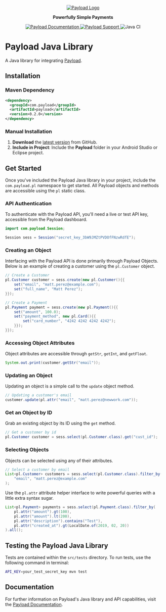 <p align="center">
  <a href="https://payload.com">
    <img src="https://payload.com/images/horizontal-logo.svg" alt="Payload Logo"/>
  </a>
</p>

<p align="center">
  <strong>Powerfully Simple Payments</strong>
</p>

<p align="center">
  <a href="https://docs.payload.com/">
    <img src="https://img.shields.io/badge/Payload-Documentation-blue?style=plastic&logo=https%3A%2F%2Fpayload.com%2Fimages%2Fhorizontal-logo.svg&logoColor=%230000FF&logoSize=auto" alt="Payload Documentation"/>
  </a>
  <a href="mailto:contact@payload.com">
    <img src="https://img.shields.io/badge/Payload-Support-blue?style=plastic" alt="Payload Support"/>
  </a>
  <img src="https://github.com/payload-code/payload-java/actions/workflows/test-workflow.yml/badge.svg" alt="Java CI"/>
</p>

# Payload Java Library

A Java library for integrating [Payload](https://payload.com).

## Installation

### Maven Dependency

```xml
<dependency>
  <groupId>com.payload</groupId>
  <artifactId>payload</artifactId>
  <version>0.2.0</version>
</dependency>
```

### Manual Installation

1. **Download** the [latest version](https://github.com/payload-code/payload-java/archive/master.zip) from GitHub.
2. **Include in Project**: Include the **Payload** folder in your Android Studio or Eclipse project.

## Get Started

Once you've included the Payload Java library in your project, include the `com.payload.pl` namespace to get started. All Payload objects and methods are accessible using the `pl` static class.

### API Authentication

To authenticate with the Payload API, you'll need a live or test API key, accessible from the Payload dashboard.

```java
import com.payload.Session;

Session sess = Session("secret_key_3bW9JMZtPVDOfFNzwRdfE");
```

### Creating an Object

Interfacing with the Payload API is done primarily through Payload Objects. Below is an example of creating a customer using the `pl.Customer` object.

```java
// Create a Customer
pl.Customer customer = sess.create(new pl.Customer(){{
    set("email", "matt.perez@example.com");
    set("full_name", "Matt Perez");
}});
```

```java
// Create a Payment
pl.Payment payment = sess.create(new pl.Payment(){{
    set("amount", 100.0);
    set("payment_method", new pl.Card(){{
        set("card_number", "4242 4242 4242 4242");
    }});
}});
```

### Accessing Object Attributes

Object attributes are accessible through `getStr`, `getInt`, and `getFloat`.

```java
System.out.print(customer.getStr("email"));
```

### Updating an Object

Updating an object is a simple call to the `update` object method.

```java
// Updating a customer's email
customer.update(pl.attr("email", "matt.perez@newwork.com"));
```

### Get an Object by ID

Grab an existing object by its ID using the `get` method.

```java
// Get a customer by id
pl.Customer customer = sess.select(pl.Customer.class).get("cust_id");
```

### Selecting Objects

Objects can be selected using any of their attributes.

```java
// Select a customer by email
List<pl.Customer> customers = sess.select(pl.Customer.class).filter_by(
    "email", "matt.perez@example.com"
);
```

Use the `pl.attr` attribute helper interface to write powerful queries with a little extra syntax sugar.

```java
List<pl.Payment> payments = sess.select(pl.Payment.class).filter_by(
    pl.attr("amount").gt(100),
    pl.attr("amount").lt(200),
    pl.attr("description").contains("Test"),
    pl.attr("created_at").gt(LocalDate.of(2019, 02, 20))
).all();
```

## Testing the Payload Java Library

Tests are contained within the `src/tests` directory. To run tests, use the following command in terminal:

```bash
API_KEY=your_test_secret_key mvn test
```

## Documentation

For further information on Payload's Java library and API capabilities, visit the [Payload Documentation](https://docs.payload.co/?java).
